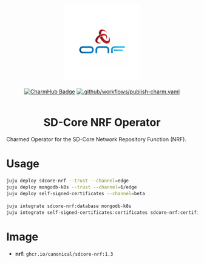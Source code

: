 <div align="center">
  <img src="./icon.svg" alt="ONF Icon" width="200" height="200">
</div>
<br/>
<div align="center">
  <a href="https://charmhub.io/sdcore-nrf"><img src="https://charmhub.io/sdcore-nrf/badge.svg" alt="CharmHub Badge"></a>
  <a href="https://github.com/canonical/sdcore-nrf-operator/actions/workflows/publish-charm.yaml">
    <img src="https://github.com/canonical/sdcore-nrf-operator/actions/workflows/publish-charm.yaml/badge.svg?branch=main" alt=".github/workflows/publish-charm.yaml">
  </a>
  <br/>
  <br/>
  <h1>SD-Core NRF Operator</h1>
</div>

Charmed Operator for the SD-Core Network Repository Function (NRF).

# Usage

```bash
juju deploy sdcore-nrf --trust --channel=edge
juju deploy mongodb-k8s --trust --channel=6/edge
juju deploy self-signed-certificates --channel=beta

juju integrate sdcore-nrf:database mongodb-k8s
juju integrate self-signed-certificates:certificates sdcore-nrf:certificates
```

# Image

- **nrf**: `ghcr.io/canonical/sdcore-nrf:1.3`
